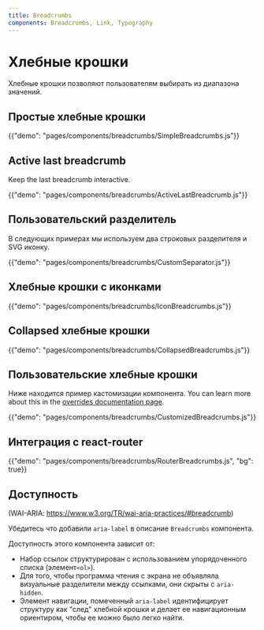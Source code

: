 ```yaml
---
title: Breadcrumbs
components: Breadcrumbs, Link, Typography
---
```


# Хлебные крошки

<p class="description">Хлебные крошки позволяют пользователям выбирать из диапазона значений.</p>

## Простые хлебные крошки

{{"demo": "pages/components/breadcrumbs/SimpleBreadcrumbs.js"}}

## Active last breadcrumb

Keep the last breadcrumb interactive.

{{"demo": "pages/components/breadcrumbs/ActiveLastBreadcrumb.js"}}

## Пользовательский разделитель

В следующих примерах мы используем два строковых разделителя и SVG иконку.

{{"demo": "pages/components/breadcrumbs/CustomSeparator.js"}}

## Хлебные крошки с иконками

{{"demo": "pages/components/breadcrumbs/IconBreadcrumbs.js"}}

## Collapsed хлебные крошки

{{"demo": "pages/components/breadcrumbs/CollapsedBreadcrumbs.js"}}

## Пользовательские хлебные крошки

Ниже находится пример кастомизации компонента. You can learn more about this in the [overrides documentation page](/customization/components/).

{{"demo": "pages/components/breadcrumbs/CustomizedBreadcrumbs.js"}}

## Интеграция с react-router

{{"demo": "pages/components/breadcrumbs/RouterBreadcrumbs.js", "bg": true}}

## Доступность

(WAI-ARIA: https://www.w3.org/TR/wai-aria-practices/#breadcrumb)

Убедитесь что добавили `aria-label` в описание `Breadcrumbs` компонента.

Доступность этого компонента зависит от:

- Набор ссылок структурирован с использованием упорядоченного списка (элемент`<ol>`).
- Для того, чтобы программа чтения с экрана не объявляла визуальные разделители между ссылками, они скрыты с `aria-hidden`.
- Элемент навигации, помеченный `aria-label` идентифицирует структуру как "след" хлебной крошки и делает ее навигационным ориентиром, чтобы ее можно было легко найти.